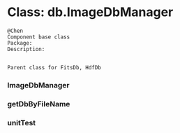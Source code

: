# Class: db.ImageDbManager



    
    @Chen  
    Component base class  
    Package:  
    Description:  
      
      
    Parent class for FitsDb, HdfDb  
### ImageDbManager




    
### getDbByFileName




    
### unitTest




    

